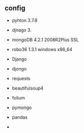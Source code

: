 ## config
- pyhton 3.7.8
- djnago 3.
- mongoDB 4.2.1 2008R2Plus SSL
- robo36 1.3.1 windows x86_64

- Django
- djongo
- requests
- beautifulsoup4
- folium
- pymongo
- pandas
- 
